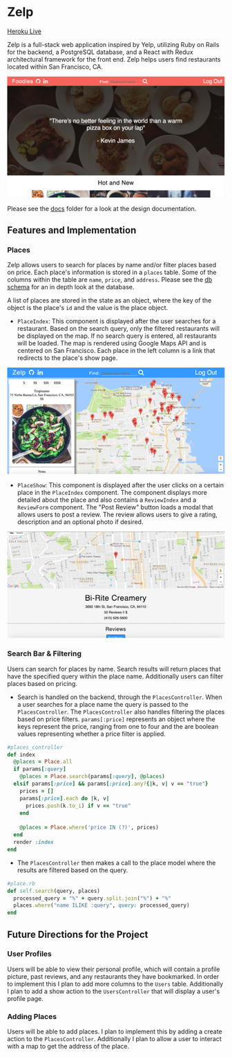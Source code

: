 # Zelp

[Heroku Live][heroku]

[heroku]: https://foodies-yelp-clone.herokuapp.com/#/

Zelp is a full-stack web application inspired by Yelp, utilizing
Ruby on Rails for the backend, a PostgreSQL database, and a React with Redux
architectural framework for the front end. Zelp helps users find
restaurants located within San Francisco, CA.

![home page](readme_photos/home-page.png)

Please see the [docs][docs] folder for a look at the design documentation.

[docs]: https://github.com/ryanmora/YelpClone/tree/master/docs

## Features and Implementation

### Places

Zelp allows users to search for places by name and/or filter
places based on price. Each place's information is stored in
a `places` table. Some of the columns within the table are `name`,
`price`, and `address`. Please see the [db schema][schema] for an in
depth look at the database.

[schema]: /docs/schema.md

A list of places are stored in the state as an object, where the key
of the object is the place's `id` and the value is the place object.

* `PlaceIndex`: This component is displayed after the user searches
for a restaurant. Based on the search query, only the filtered restaurants will be displayed on the map. If no search query is entered, all restaurants will be loaded. The map is rendered using Google Maps API and is centered on San Francisco. Each place in the left column is a link that redirects to the place's show page.

![place index page](readme_photos/place-index-page.png)

* `PlaceShow`: This component is displayed after the user clicks on a certain place in the `PlaceIndex` component. The component displays more detailed about the place and also contains a `ReviewIndex` and a `ReviewForm` component. The "Post Review" button loads a modal that allows users to post a review. The review allows users to give a rating, description and an optional photo if desired.

![place show page](readme_photos/place-show.png)

### Search Bar & Filtering

Users can search for places by name. Search results will return places that have the specified query within the place name. Additionally users can filter places based on pricing.

* Search is handled on the backend, through the `PlacesController`.
When a user searches for a place name the query is passed to the  `PlacesController`. The `PlacesController` also handles filtering the places based on price filters. `params[:price]` represents an object where the keys represent the price, ranging from one to four and the are boolean values representing whether a price filter is applied.

```ruby
#places_controller
def index
  @places = Place.all
  if params[:query]
    @places = Place.search(params[:query], @places)
  elsif params[:price] && params[:price].any?{|k, v| v == "true"}
    prices = []
    params[:price].each do |k, v|
      prices.push(k.to_i) if v == "true"
    end

    @places = Place.where('price IN (?)', prices)
  end
  render :index
end
```

* The `PlacesController` then makes a call to the place model where the results are filtered based on the query.

```ruby
#place.rb
def self.search(query, places)
  processed_query = "%" + query.split.join("%") + "%"
  places.where("name ILIKE :query", query: processed_query)
end
```

## Future Directions for the Project

### User Profiles

Users will be able to view their personal profile, which will contain a
profile picture, past reviews, and any restaurants they have bookmarked.
In order to implement this I plan to add more columns to the `Users` table.
Additionally I plan to add a show action to the `UsersController` that will
display a user's profile page.

### Adding Places

Users will be able to add places. I plan to implement this by adding a create action to the `PlacesController`. Additionally I plan to allow a user to interact with a map to get the address of the place.

